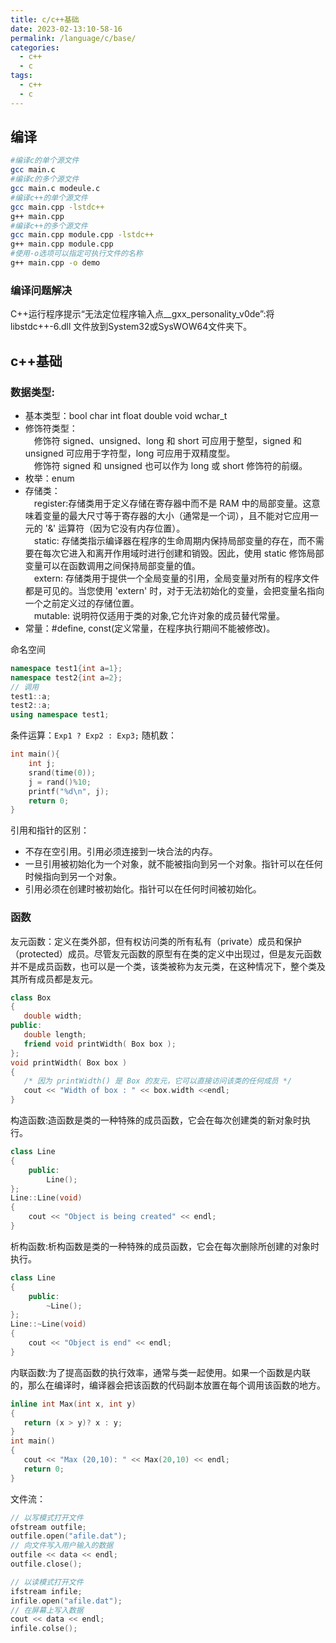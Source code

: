 ```yaml
---
title: c/c++基础
date: 2023-02-13:10-58-16
permalink: /language/c/base/
categories:
  - c++
  - c
tags:
  - c++
  - c
---
```


## 编译
```sh
#编译c的单个源文件
gcc main.c
#编译c的多个源文件
gcc main.c modeule.c
#编译c++的单个源文件
gcc main.cpp -lstdc++
g++ main.cpp
#编译c++的多个源文件
gcc main.cpp module.cpp -lstdc++
g++ main.cpp module.cpp
#使用-o选项可以指定可执行文件的名称
g++ main.cpp -o demo
```
### 编译问题解决
C++运行程序提示“无法定位程序输入点__gxx_personality_v0de”:将 libstdc++-6.dll 文件放到System32或SysWOW64文件夹下。
## c++基础
### 数据类型:
- 基本类型：bool char int float double void wchar_t
- 修饰符类型：  
&emsp;修饰符 signed、unsigned、long 和 short 可应用于整型，signed 和 unsigned 可应用于字符型，long 可应用于双精度型。   
&emsp;修饰符 signed 和 unsigned 也可以作为 long 或 short 修饰符的前缀。
- 枚举：enum
- 存储类：  
&emsp;register:存储类用于定义存储在寄存器中而不是 RAM 中的局部变量。这意味着变量的最大尺寸等于寄存器的大小（通常是一个词），且不能对它应用一元的 '&' 运算符（因为它没有内存位置）。  
&emsp;static: 存储类指示编译器在程序的生命周期内保持局部变量的存在，而不需要在每次它进入和离开作用域时进行创建和销毁。因此，使用 static 修饰局部变量可以在函数调用之间保持局部变量的值。  
&emsp;extern: 存储类用于提供一个全局变量的引用，全局变量对所有的程序文件都是可见的。当您使用 'extern' 时，对于无法初始化的变量，会把变量名指向一个之前定义过的存储位置。  
&emsp;mutable: 说明符仅适用于类的对象,它允许对象的成员替代常量。
- 常量：#define, const(定义常量，在程序执行期间不能被修改)。

命名空间
```cpp
namespace test1{int a=1};
namespace test2{int a=2};
// 调用
test1::a;
test2::a;
using namespace test1;
```
条件运算：`Exp1 ? Exp2 : Exp3;`
随机数：
```cpp
int main(){
    int j;
    srand(time(0));
    j = rand()%10;
    printf("%d\n", j);
    return 0;
}
```
引用和指针的区别：
- 不存在空引用。引用必须连接到一块合法的内存。
- 一旦引用被初始化为一个对象，就不能被指向到另一个对象。指针可以在任何时候指向到另一个对象。
- 引用必须在创建时被初始化。指针可以在任何时间被初始化。

### 函数
友元函数：定义在类外部，但有权访问类的所有私有（private）成员和保护（protected）成员。尽管友元函数的原型有在类的定义中出现过，但是友元函数并不是成员函数，也可以是一个类，该类被称为友元类，在这种情况下，整个类及其所有成员都是友元。
```c++
class Box
{
   double width;
public:
   double length;
   friend void printWidth( Box box );
};
void printWidth( Box box )
{
   /* 因为 printWidth() 是 Box 的友元，它可以直接访问该类的任何成员 */
   cout << "Width of box : " << box.width <<endl;
}
```
构造函数:造函数是类的一种特殊的成员函数，它会在每次创建类的新对象时执行。
```cpp
class Line
{
    public:
        Line();
};
Line::Line(void)
{
    cout << "Object is being created" << endl;
}
```
析构函数:析构函数是类的一种特殊的成员函数，它会在每次删除所创建的对象时执行。
```cpp
class Line
{
    public:
        ~Line();
};
Line::~Line(void)
{
    cout << "Object is end" << endl;
}
```
内联函数:为了提高函数的执行效率，通常与类一起使用。如果一个函数是内联的，那么在编译时，编译器会把该函数的代码副本放置在每个调用该函数的地方。
```cpp
inline int Max(int x, int y)
{
   return (x > y)? x : y;
}
int main()
{
   cout << "Max (20,10): " << Max(20,10) << endl;
   return 0;
}
```
文件流：
```cpp
// 以写模式打开文件
ofstream outfile;
outfile.open("afile.dat");
// 向文件写入用户输入的数据
outfile << data << endl;
outfile.close();

// 以读模式打开文件
ifstream infile; 
infile.open("afile.dat"); 
// 在屏幕上写入数据
cout << data << endl;
infile.colse();
```
